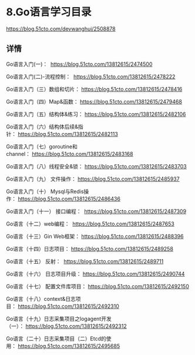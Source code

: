 # 8.Go语言学习目录


https://blog.51cto.com/devwanghui/2508878


## 详情

Go语言入门(一)：  https://blog.51cto.com/13812615/2474500

Go语言入门(二)-流程控制：  https://blog.51cto.com/13812615/2478222

Go语言入门（三）数组和切片： https://blog.51cto.com/13812615/2478416

Go语言入门（四）Map&函数： https://blog.51cto.com/13812615/2479468

Go语言入门（五）结构体&练习： https://blog.51cto.com/13812615/2482106

Go语言入门（六）结构体后续&指针： https://blog.51cto.com/13812615/2482113

Go语言入门（七）goroutine和channel： https://blog.51cto.com/13812615/2483168

Go语言入门（八）线程安全&锁： https://blog.51cto.com/13812615/2483703

Go语言入门（九） 文件操作： https://blog.51cto.com/13812615/2485937

Go语言入门（十） Mysql与Redis操作： https://blog.51cto.com/13812615/2486436

Go语言入门（十一） 接口编程：  https://blog.51cto.com/13812615/2487309

Go语言（十二）web编程：  https://blog.51cto.com/13812615/2487653

Go语言（十三）Gin Web框架： https://blog.51cto.com/13812615/2488396

Go语言（十四）日志项目： https://blog.51cto.com/13812615/2489258

Go语言（十五） 反射：  https://blog.51cto.com/13812615/2489711

Go语言（十六） 日志项目升级： https://blog.51cto.com/13812615/2490744

Go语言（十七） 配置文件库项目： https://blog.51cto.com/13812615/2492150

Go语言（十八）context&日志项目： https://blog.51cto.com/13812615/2492310

Go语言（十九）日志采集项目之logagent开发（一）： https://blog.51cto.com/13812615/2492312

Go语言（二十）日志采集项目（二）Etcd的使用： https://blog.51cto.com/13812615/2495685
